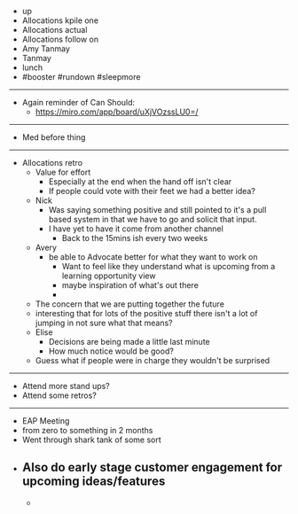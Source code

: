 - up
- Allocations kpile one
- Allocations actual
- Allocations follow on
- Amy Tanmay
- Tanmay
- lunch
- #booster #rundown #sleepmore
- ---
- Again reminder of Can Should:
	- https://miro.com/app/board/uXjVOzssLU0=/
- ---
- Med before thing
- ---
- Allocations retro
	- Value for effort
		- Especially at the end when the hand off isn't clear
		- If people could vote with their feet we had a better idea?
	- Nick
		- Was saying something positive and still pointed to it's a pull based system in that we have to go and solicit that input.
		- I have yet to have it come from another channel
			- Back to the 15mins ish every two weeks
	- Avery
		- be able to Advocate better for what they want to work on
			- Want to feel like they understand what is upcoming from a learning opportunity view
			- maybe inspiration of what's out there
			-
	- The concern that we are putting together the future
	- interesting that for lots of the positive stuff there isn't a lot of jumping in not sure what that means?
	- Elise
		- Decisions are being made a little last minute
		- How much notice would be good?
	- Guess what if people were in charge they wouldn't be surprised
- ---
- Attend more stand ups?
- Attend some retros?
- ---
- EAP Meeting
- from zero to something in 2 months
- Went through shark tank of some sort
- Also do early stage customer engagement for upcoming ideas/features
	-
	-